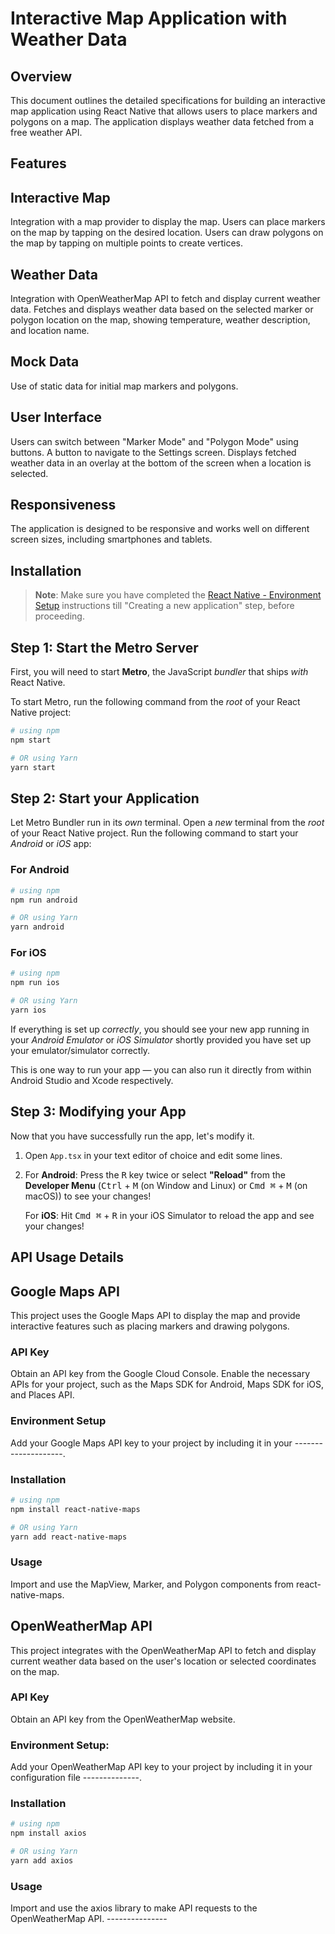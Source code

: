 # Interactive Map Application with Weather Data

## Overview

This document outlines the detailed specifications for building an interactive map application using React Native that allows users to place markers and polygons on a map. The application displays weather data fetched from a free weather API.

## Features
## Interactive Map
Integration with a map provider to display the map. 
Users can place markers on the map by tapping on the desired location. 
Users can draw polygons on the map by tapping on multiple points to create vertices.

## Weather Data
Integration with OpenWeatherMap API to fetch and display current weather data.
Fetches and displays weather data based on the selected marker or polygon location on the map, showing temperature, weather description, and location name.

## Mock Data
Use of static data for initial map markers and polygons.

## User Interface
Users can switch between "Marker Mode" and "Polygon Mode" using buttons.
A button to navigate to the Settings screen.
Displays fetched weather data in an overlay at the bottom of the screen when a location is selected.

## Responsiveness
The application is designed to be responsive and works well on different screen sizes, including smartphones and tablets.


## Installation

>**Note**: Make sure you have completed the [React Native - Environment Setup](https://reactnative.dev/docs/environment-setup) instructions till "Creating a new application" step, before proceeding.

## Step 1: Start the Metro Server

First, you will need to start **Metro**, the JavaScript _bundler_ that ships _with_ React Native.

To start Metro, run the following command from the _root_ of your React Native project:

```bash
# using npm
npm start

# OR using Yarn
yarn start
```

## Step 2: Start your Application

Let Metro Bundler run in its _own_ terminal. Open a _new_ terminal from the _root_ of your React Native project. Run the following command to start your _Android_ or _iOS_ app:

### For Android

```bash
# using npm
npm run android

# OR using Yarn
yarn android
```

### For iOS

```bash
# using npm
npm run ios

# OR using Yarn
yarn ios
```

If everything is set up _correctly_, you should see your new app running in your _Android Emulator_ or _iOS Simulator_ shortly provided you have set up your emulator/simulator correctly.

This is one way to run your app — you can also run it directly from within Android Studio and Xcode respectively.

## Step 3: Modifying your App

Now that you have successfully run the app, let's modify it.

1. Open `App.tsx` in your text editor of choice and edit some lines.
2. For **Android**: Press the <kbd>R</kbd> key twice or select **"Reload"** from the **Developer Menu** (<kbd>Ctrl</kbd> + <kbd>M</kbd> (on Window and Linux) or <kbd>Cmd ⌘</kbd> + <kbd>M</kbd> (on macOS)) to see your changes!

   For **iOS**: Hit <kbd>Cmd ⌘</kbd> + <kbd>R</kbd> in your iOS Simulator to reload the app and see your changes!

## API Usage Details
## Google Maps API
This project uses the Google Maps API to display the map and provide interactive features such as placing markers and drawing polygons.

### API Key

Obtain an API key from the Google Cloud Console.
Enable the necessary APIs for your project, such as the Maps SDK for Android, Maps SDK for iOS, and Places API.

### Environment Setup

Add your Google Maps API key to your project by including it in your --------------------.

### Installation

```bash
# using npm
npm install react-native-maps

# OR using Yarn
yarn add react-native-maps
```

### Usage
Import and use the MapView, Marker, and Polygon components from react-native-maps.


## OpenWeatherMap API
This project integrates with the OpenWeatherMap API to fetch and display current weather data based on the user's location or selected coordinates on the map.

### API Key
Obtain an API key from the OpenWeatherMap website.

### Environment Setup:

Add your OpenWeatherMap API key to your project by including it in your configuration file --------------.

### Installation

```bash
# using npm
npm install axios

# OR using Yarn
yarn add axios
```
### Usage
Import and use the axios library to make API requests to the OpenWeatherMap API. ---------------
